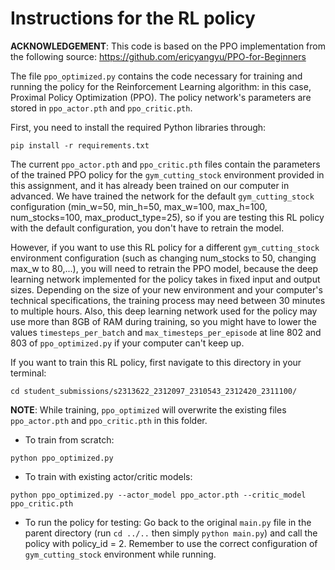 # Instructions for the RL policy

**ACKNOWLEDGEMENT**: This code is based on the PPO implementation from the following source: https://github.com/ericyangyu/PPO-for-Beginners

The file `ppo_optimized.py` contains the code necessary for training and running the policy for the Reinforcement Learning algorithm: in this case, Proximal Policy Optimization (PPO). The policy network's parameters are stored in `ppo_actor.pth` and `ppo_critic.pth`.

First, you need to install the required Python libraries through:

```
pip install -r requirements.txt
```

The current `ppo_actor.pth` and `ppo_critic.pth` files contain the parameters of the trained PPO policy for the `gym_cutting_stock` environment provided in this assignment, and it has already been trained on our computer in advanced. We have trained the network for the default `gym_cutting_stock` configuration (min_w=50, min_h=50, max_w=100, max_h=100, num_stocks=100, max_product_type=25), so if you are testing this RL policy with the default configuration, you don't have to retrain the model.

However, if you want to use this RL policy for a different `gym_cutting_stock` environment configuration (such as changing num_stocks to 50, changing max_w to 80,...), you will need to retrain the PPO model, because the deep learning network implemented for the policy takes in fixed input and output sizes. Depending on the size of your new environment and your computer's technical specifications, the training process may need between 30 minutes to multiple hours. Also, this deep learning network used for the policy may use more than 8GB of RAM during training, so you might have to lower the values `timesteps_per_batch` and `max_timesteps_per_episode` at line 802 and 803 of `ppo_optimized.py` if your computer can't keep up.

If you want to train this RL policy, first navigate to this directory in your terminal:

```
cd student_submissions/s2313622_2312097_2310543_2312420_2311100/
```

**NOTE**: While training, `ppo_optimized` will overwrite the existing files `ppo_actor.pth` and `ppo_critic.pth` in this folder.

- To train from scratch:
```
python ppo_optimized.py
```


- To train with existing actor/critic models:
```
python ppo_optimized.py --actor_model ppo_actor.pth --critic_model ppo_critic.pth
```

- To run the policy for testing: Go back to the original `main.py` file in the parent directory (run `cd ../..` then simply `python main.py`) and call the policy with policy_id = 2. Remember to use the correct configuration of `gym_cutting_stock` environment while running.